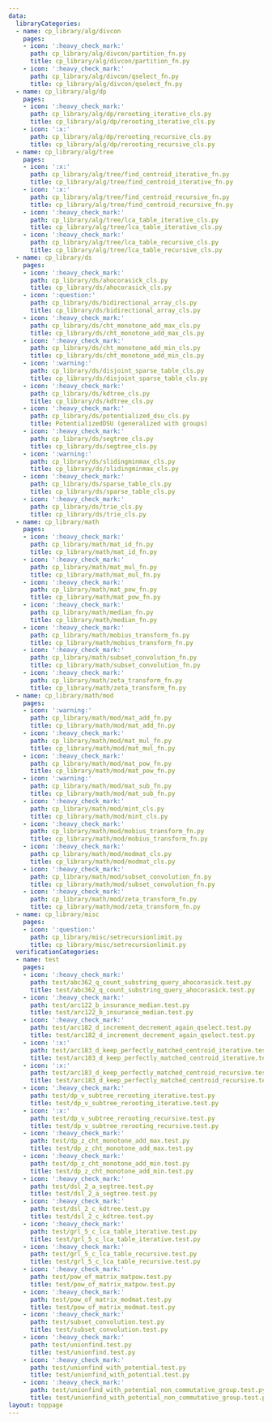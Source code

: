 ```yaml
---
data:
  libraryCategories:
  - name: cp_library/alg/divcon
    pages:
    - icon: ':heavy_check_mark:'
      path: cp_library/alg/divcon/partition_fn.py
      title: cp_library/alg/divcon/partition_fn.py
    - icon: ':heavy_check_mark:'
      path: cp_library/alg/divcon/qselect_fn.py
      title: cp_library/alg/divcon/qselect_fn.py
  - name: cp_library/alg/dp
    pages:
    - icon: ':heavy_check_mark:'
      path: cp_library/alg/dp/rerooting_iterative_cls.py
      title: cp_library/alg/dp/rerooting_iterative_cls.py
    - icon: ':x:'
      path: cp_library/alg/dp/rerooting_recursive_cls.py
      title: cp_library/alg/dp/rerooting_recursive_cls.py
  - name: cp_library/alg/tree
    pages:
    - icon: ':x:'
      path: cp_library/alg/tree/find_centroid_iterative_fn.py
      title: cp_library/alg/tree/find_centroid_iterative_fn.py
    - icon: ':x:'
      path: cp_library/alg/tree/find_centroid_recursive_fn.py
      title: cp_library/alg/tree/find_centroid_recursive_fn.py
    - icon: ':heavy_check_mark:'
      path: cp_library/alg/tree/lca_table_iterative_cls.py
      title: cp_library/alg/tree/lca_table_iterative_cls.py
    - icon: ':heavy_check_mark:'
      path: cp_library/alg/tree/lca_table_recursive_cls.py
      title: cp_library/alg/tree/lca_table_recursive_cls.py
  - name: cp_library/ds
    pages:
    - icon: ':heavy_check_mark:'
      path: cp_library/ds/ahocorasick_cls.py
      title: cp_library/ds/ahocorasick_cls.py
    - icon: ':question:'
      path: cp_library/ds/bidirectional_array_cls.py
      title: cp_library/ds/bidirectional_array_cls.py
    - icon: ':heavy_check_mark:'
      path: cp_library/ds/cht_monotone_add_max_cls.py
      title: cp_library/ds/cht_monotone_add_max_cls.py
    - icon: ':heavy_check_mark:'
      path: cp_library/ds/cht_monotone_add_min_cls.py
      title: cp_library/ds/cht_monotone_add_min_cls.py
    - icon: ':warning:'
      path: cp_library/ds/disjoint_sparse_table_cls.py
      title: cp_library/ds/disjoint_sparse_table_cls.py
    - icon: ':heavy_check_mark:'
      path: cp_library/ds/kdtree_cls.py
      title: cp_library/ds/kdtree_cls.py
    - icon: ':heavy_check_mark:'
      path: cp_library/ds/potentialized_dsu_cls.py
      title: PotentializedDSU (generalized with groups)
    - icon: ':heavy_check_mark:'
      path: cp_library/ds/segtree_cls.py
      title: cp_library/ds/segtree_cls.py
    - icon: ':warning:'
      path: cp_library/ds/slidingminmax_cls.py
      title: cp_library/ds/slidingminmax_cls.py
    - icon: ':heavy_check_mark:'
      path: cp_library/ds/sparse_table_cls.py
      title: cp_library/ds/sparse_table_cls.py
    - icon: ':heavy_check_mark:'
      path: cp_library/ds/trie_cls.py
      title: cp_library/ds/trie_cls.py
  - name: cp_library/math
    pages:
    - icon: ':heavy_check_mark:'
      path: cp_library/math/mat_id_fn.py
      title: cp_library/math/mat_id_fn.py
    - icon: ':heavy_check_mark:'
      path: cp_library/math/mat_mul_fn.py
      title: cp_library/math/mat_mul_fn.py
    - icon: ':heavy_check_mark:'
      path: cp_library/math/mat_pow_fn.py
      title: cp_library/math/mat_pow_fn.py
    - icon: ':heavy_check_mark:'
      path: cp_library/math/median_fn.py
      title: cp_library/math/median_fn.py
    - icon: ':heavy_check_mark:'
      path: cp_library/math/mobius_transform_fn.py
      title: cp_library/math/mobius_transform_fn.py
    - icon: ':heavy_check_mark:'
      path: cp_library/math/subset_convolution_fn.py
      title: cp_library/math/subset_convolution_fn.py
    - icon: ':heavy_check_mark:'
      path: cp_library/math/zeta_transform_fn.py
      title: cp_library/math/zeta_transform_fn.py
  - name: cp_library/math/mod
    pages:
    - icon: ':warning:'
      path: cp_library/math/mod/mat_add_fn.py
      title: cp_library/math/mod/mat_add_fn.py
    - icon: ':heavy_check_mark:'
      path: cp_library/math/mod/mat_mul_fn.py
      title: cp_library/math/mod/mat_mul_fn.py
    - icon: ':heavy_check_mark:'
      path: cp_library/math/mod/mat_pow_fn.py
      title: cp_library/math/mod/mat_pow_fn.py
    - icon: ':warning:'
      path: cp_library/math/mod/mat_sub_fn.py
      title: cp_library/math/mod/mat_sub_fn.py
    - icon: ':heavy_check_mark:'
      path: cp_library/math/mod/mint_cls.py
      title: cp_library/math/mod/mint_cls.py
    - icon: ':heavy_check_mark:'
      path: cp_library/math/mod/mobius_transform_fn.py
      title: cp_library/math/mod/mobius_transform_fn.py
    - icon: ':heavy_check_mark:'
      path: cp_library/math/mod/modmat_cls.py
      title: cp_library/math/mod/modmat_cls.py
    - icon: ':heavy_check_mark:'
      path: cp_library/math/mod/subset_convolution_fn.py
      title: cp_library/math/mod/subset_convolution_fn.py
    - icon: ':heavy_check_mark:'
      path: cp_library/math/mod/zeta_transform_fn.py
      title: cp_library/math/mod/zeta_transform_fn.py
  - name: cp_library/misc
    pages:
    - icon: ':question:'
      path: cp_library/misc/setrecursionlimit.py
      title: cp_library/misc/setrecursionlimit.py
  verificationCategories:
  - name: test
    pages:
    - icon: ':heavy_check_mark:'
      path: test/abc362_q_count_substring_query_ahocorasick.test.py
      title: test/abc362_q_count_substring_query_ahocorasick.test.py
    - icon: ':heavy_check_mark:'
      path: test/arc122_b_insurance_median.test.py
      title: test/arc122_b_insurance_median.test.py
    - icon: ':heavy_check_mark:'
      path: test/arc182_d_increment_decrement_again_qselect.test.py
      title: test/arc182_d_increment_decrement_again_qselect.test.py
    - icon: ':x:'
      path: test/arc183_d_keep_perfectly_matched_centroid_iterative.test.py
      title: test/arc183_d_keep_perfectly_matched_centroid_iterative.test.py
    - icon: ':x:'
      path: test/arc183_d_keep_perfectly_matched_centroid_recursive.test.py
      title: test/arc183_d_keep_perfectly_matched_centroid_recursive.test.py
    - icon: ':heavy_check_mark:'
      path: test/dp_v_subtree_rerooting_iterative.test.py
      title: test/dp_v_subtree_rerooting_iterative.test.py
    - icon: ':x:'
      path: test/dp_v_subtree_rerooting_recursive.test.py
      title: test/dp_v_subtree_rerooting_recursive.test.py
    - icon: ':heavy_check_mark:'
      path: test/dp_z_cht_monotone_add_max.test.py
      title: test/dp_z_cht_monotone_add_max.test.py
    - icon: ':heavy_check_mark:'
      path: test/dp_z_cht_monotone_add_min.test.py
      title: test/dp_z_cht_monotone_add_min.test.py
    - icon: ':heavy_check_mark:'
      path: test/dsl_2_a_segtree.test.py
      title: test/dsl_2_a_segtree.test.py
    - icon: ':heavy_check_mark:'
      path: test/dsl_2_c_kdtree.test.py
      title: test/dsl_2_c_kdtree.test.py
    - icon: ':heavy_check_mark:'
      path: test/grl_5_c_lca_table_iterative.test.py
      title: test/grl_5_c_lca_table_iterative.test.py
    - icon: ':heavy_check_mark:'
      path: test/grl_5_c_lca_table_recursive.test.py
      title: test/grl_5_c_lca_table_recursive.test.py
    - icon: ':heavy_check_mark:'
      path: test/pow_of_matrix_matpow.test.py
      title: test/pow_of_matrix_matpow.test.py
    - icon: ':heavy_check_mark:'
      path: test/pow_of_matrix_modmat.test.py
      title: test/pow_of_matrix_modmat.test.py
    - icon: ':heavy_check_mark:'
      path: test/subset_convolution.test.py
      title: test/subset_convolution.test.py
    - icon: ':heavy_check_mark:'
      path: test/unionfind.test.py
      title: test/unionfind.test.py
    - icon: ':heavy_check_mark:'
      path: test/unionfind_with_potential.test.py
      title: test/unionfind_with_potential.test.py
    - icon: ':heavy_check_mark:'
      path: test/unionfind_with_potential_non_commutative_group.test.py
      title: test/unionfind_with_potential_non_commutative_group.test.py
layout: toppage
---
```

